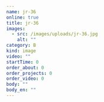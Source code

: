 ```yaml
---
name: jr-36
online: true
title: jr-36
images:
  - src: /images/uploads/jr-36.jpg
    alt: ""
category: B
kind: image
video: ""
startTime: 0
order_about: 0
order_projects: 0
order_video: 0
body: ""
body_en: ""
---
```

